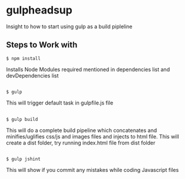 # gulpheadsup
Insight to how to start using gulp as a build pipleline

## Steps to Work with
	$ npm install
Installs Node Modules required mentioned in dependencies list and devDependencies list

##
	$ gulp
This will trigger default task in gulpfile.js file
##
	$ gulp build
This will do a complete build pipeline which concatenates and minifies/uglifies css/js and images files and injects to html file.
This will create a dist folder, try running index.html file from dist folder
##
	$ gulp jshint
This will show if you commit any mistakes while coding Javascript files